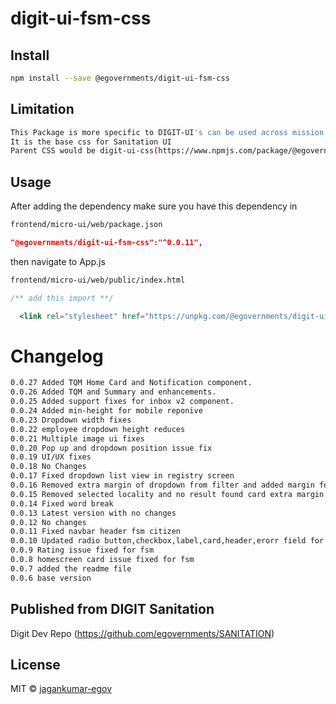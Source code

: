 <!-- TODO: update this -->

# digit-ui-fsm-css

## Install

```bash
npm install --save @egovernments/digit-ui-fsm-css
```

## Limitation

```bash
This Package is more specific to DIGIT-UI's can be used across mission's
It is the base css for Sanitation UI
Parent CSS would be digit-ui-css(https://www.npmjs.com/package/@egovernments/digit-ui-css)
```

## Usage

After adding the dependency make sure you have this dependency in

```bash
frontend/micro-ui/web/package.json
```

```json
"@egovernments/digit-ui-fsm-css":"^0.0.11",
```

then navigate to App.js

```bash
frontend/micro-ui/web/public/index.html
```

```jsx
/** add this import **/

  <link rel="stylesheet" href="https://unpkg.com/@egovernments/digit-ui-fsm-css@0.0.11/dist/index.css" />

```

# Changelog

```bash
0.0.27 Added TQM Home Card and Notification component.  
0.0.26 Added TQM and Summary and enhancements.  
0.0.25 Added support fixes for inbox v2 component.  
0.0.24 Added min-height for mobile reponive  
0.0.23 Dropdown width fixes  
0.0.22 employee dropdown height reduces  
0.0.21 Multiple image ui fixes  
0.0.20 Pop up and dropdown position issue fix    
0.0.19 UI/UX fixes    
0.0.18 No Changes    
0.0.17 Fixed dropdown list view in registry screen    
0.0.16 Removed extra margin of dropdown from filter and added margin for tag  
0.0.15 Removed selected locality and no result found card extra margin  
0.0.14 Fixed word break 
0.0.13 Latest version with no changes
0.0.12 No changes
0.0.11 Fixed navbar header fsm citizen
0.0.10 Updated radio button,checkbox,label,card,header,erorr field for all fsm citizen
0.0.9 Rating issue fixed for fsm
0.0.8 homescreen card issue fixed for fsm
0.0.7 added the readme file
0.0.6 base version
```

## Published from DIGIT Sanitation

Digit Dev Repo (<https://github.com/egovernments/SANITATION>)

## License

MIT © [jagankumar-egov](https://github.com/jagankumar-egov)
